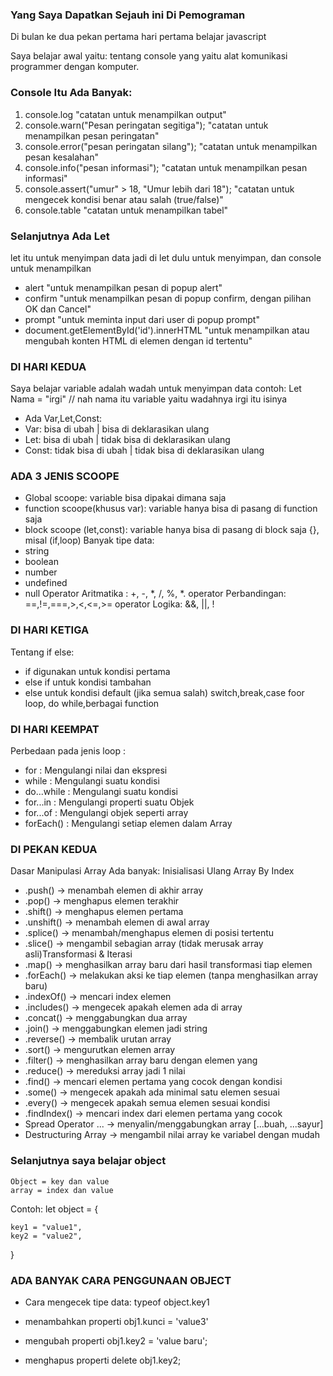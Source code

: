 ### Yang Saya Dapatkan Sejauh ini Di Pemograman ###

Di bulan ke dua pekan pertama hari pertama belajar javascript 

Saya belajar awal yaitu:
tentang console yang yaitu alat komunikasi programmer dengan komputer.
### Console Itu Ada Banyak: ###
1. console.log 
"catatan untuk menampilkan output"
2. console.warn("Pesan peringatan segitiga");
"catatan untuk menampilkan pesan peringatan"
3. console.error("pesan peringatan silang");
"catatan untuk menampilkan pesan kesalahan"
4. console.info("pesan informasi");
"catatan untuk menampilkan pesan informasi"
5. console.assert("umur" > 18, "Umur lebih dari 18");
"catatan untuk mengecek kondisi benar atau salah (true/false)"
6. console.table
"catatan untuk menampilkan tabel"
### Selanjutnya Ada Let ###
let itu untuk menyimpan data jadi di let dulu untuk menyimpan, dan console untuk menampilkan
- alert
"untuk menampilkan pesan di popup alert"
- confirm
"untuk menampilkan pesan di popup confirm, dengan pilihan OK dan Cancel"
- prompt
"untuk meminta input dari user di popup prompt"
- document.getElementById('id').innerHTML
"untuk menampilkan atau mengubah konten HTML di elemen dengan id tertentu"

### DI HARI KEDUA ###
Saya belajar variable adalah wadah untuk menyimpan data
contoh: 
Let Nama = "irgi" // nah nama itu variable yaitu wadahnya irgi itu isinya
- Ada Var,Let,Const:
- Var: bisa di ubah       | bisa di deklarasikan ulang
- Let: bisa di ubah       | tidak bisa di deklarasikan ulang
- Const: tidak bisa di ubah | tidak bisa di deklarasikan  ulang

### ADA 3 JENIS SCOOPE ###
- Global scoope:
variable bisa dipakai dimana saja
- function scoope(khusus var):
variable hanya bisa di pasang di function saja
- block scoope (let,const):
variable hanya bisa di pasang di block saja {}, misal 
(if,loop)
Banyak tipe data:
- string
- boolean
- number
- undefined
- null
Operator Aritmatika
:
+, -, *, /, %, *.
operator Perbandingan:
==,!=,===,>,<,<=,>=
operator Logika:
&&, ||, !
### DI HARI KETIGA ###
Tentang if else:
- if digunakan untuk kondisi pertama
- else if untuk kondisi tambahan
- else untuk kondisi default (jika semua salah)
switch,break,case
foor loop, do while,berbagai function
### DI HARI KEEMPAT ###
Perbedaan pada jenis loop :
- for         :    Mengulangi nilai dan ekspresi
- while       :    Mengulangi suatu kondisi
- do...while  :    Mengulangi suatu kondisi
- for...in    :    Mengulangi properti suatu Objek
- for...of    :    Mengulangi objek seperti array
- forEach()   :    Mengulangi setiap elemen dalam Array
### DI PEKAN KEDUA ###
Dasar Manipulasi Array
Ada banyak:
Inisialisasi Ulang Array By Index
- .push() → menambah elemen di akhir array
- .pop() → menghapus elemen terakhir
- .shift() → menghapus elemen pertama
- .unshift() → menambah elemen di awal array
- .splice() → menambah/menghapus elemen di posisi tertentu
- .slice() → mengambil sebagian array (tidak merusak array asli)Transformasi & Iterasi
- .map() → menghasilkan array baru dari hasil transformasi tiap elemen
- .forEach() → melakukan aksi ke tiap elemen (tanpa menghasilkan array baru)
- .indexOf() → mencari index elemen
- .includes() → mengecek apakah elemen ada di array
- .concat() → menggabungkan dua array
- .join() → menggabungkan elemen jadi string
- .reverse() → membalik urutan array
- .sort() → mengurutkan elemen array
- .filter() → menghasilkan array baru dengan elemen yang 
- .reduce() → mereduksi array jadi 1 nilai
- .find() → mencari elemen pertama yang cocok dengan kondisi
- .some() → mengecek apakah ada minimal satu elemen sesuai 
- .every() → mengecek apakah semua elemen sesuai kondisi
- .findIndex() → mencari index dari elemen pertama yang cocok
- Spread Operator ... → menyalin/menggabungkan array [...buah, ...sayur]
- Destructuring Array → mengambil nilai array ke variabel dengan mudah

### Selanjutnya saya belajar object ###
    Object = key dan value
    array = index dan value

Contoh:
let object = {

    key1 = "value1",
    key2 = "value2",
}

### ADA BANYAK CARA PENGGUNAAN OBJECT ###
- Cara mengecek tipe data:
typeof object.key1

- menambahkan properti
obj1.kunci = 'value3'

- mengubah properti
obj1.key2 = 'value baru';

- menghapus properti
 delete obj1.key2;


